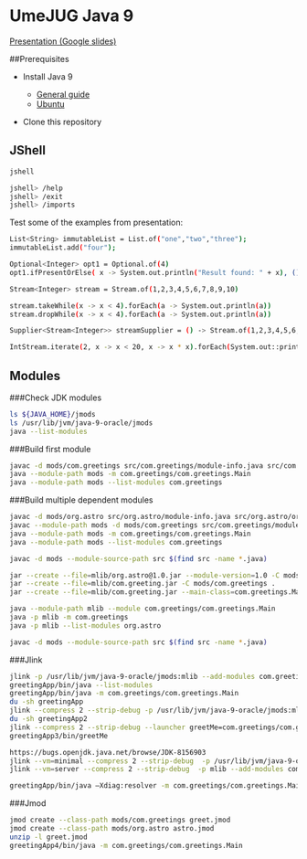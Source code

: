 # UmeJUG Java 9
[Presentation (Google slides)](https://docs.google.com/presentation/d/1ymR_wJvIp3XoOg6Eiz0mTGHgYeqKBrFdR5btnfsS41k/edit?usp=sharing)

##Prerequisites
* Install Java 9
  * [General guide](https://jdk9.java.net/download/)
  * [Ubuntu](http://www.webupd8.org/2015/02/install-oracle-java-9-in-ubuntu-linux.html)
 
* Clone this repository

## JShell
```sh
jshell

jshell> /help
jshell> /exit
jshell> /imports
```

Test some of the examples from presentation:

```sh
List<String> immutableList = List.of("one","two","three");
immutableList.add("four");

Optional<Integer> opt1 = Optional.of(4)
opt1.ifPresentOrElse( x -> System.out.println("Result found: " + x), () -> System.out.println("Not Found."))

Stream<Integer> stream = Stream.of(1,2,3,4,5,6,7,8,9,10)

stream.takeWhile(x -> x < 4).forEach(a -> System.out.println(a))
stream.dropWhile(x -> x < 4).forEach(a -> System.out.println(a)) 

Supplier<Stream<Integer>> streamSupplier = () -> Stream.of(1,2,3,4,5,6,7,8,9,10);

IntStream.iterate(2, x -> x < 20, x -> x * x).forEach(System.out::println)

```

## Modules

###Check JDK modules
```sh
ls ${JAVA_HOME}/jmods  
ls /usr/lib/jvm/java-9-oracle/jmods  
java --list-modules
```

###Build first module
```sh
javac -d mods/com.greetings src/com.greetings/module-info.java src/com.greetings/com/greetings/Main.java
java --module-path mods -m com.greetings/com.greetings.Main
java --module-path mods --list-modules com.greetings
```

###Build multiple dependent modules
```sh
javac -d mods/org.astro src/org.astro/module-info.java src/org.astro/org/astro/World.java
javac --module-path mods -d mods/com.greetings src/com.greetings/module-info.java src/com.greetings/com/greetings/Main.java
java --module-path mods -m com.greetings/com.greetings.Main
java --module-path mods --list-modules com.greetings

javac -d mods --module-source-path src $(find src -name *.java)

jar --create --file=mlib/org.astro@1.0.jar --module-version=1.0 -C mods/org.astro .
jar --create --file=mlib/com.greeting.jar -C mods/com.greetings .
jar --create --file=mlib/com.greeting.jar --main-class=com.greetings.Main -C mods/com.greetings .

java --module-path mlib --module com.greetings/com.greetings.Main
java -p mlib -m com.greetings
java -p mlib --list-modules org.astro

javac -d mods --module-source-path src $(find src -name *.java)
```

###Jlink
```sh
jlink -p /usr/lib/jvm/java-9-oracle/jmods:mlib --add-modules com.greetings --output greetingApp
greetingApp/bin/java --list-modules
greetingApp/bin/java -m com.greetings/com.greetings.Main
du -sh greetingApp
jlink --compress 2 --strip-debug -p /usr/lib/jvm/java-9-oracle/jmods:mlib --add-modules com.greetings --output greetingApp2
du -sh greetingApp2
jlink --compress 2 --strip-debug --launcher greetMe=com.greetings/com.greetings.Main  -p /usr/lib/jvm/java-9-oracle/jmods:mlib --add-modules com.greetings --output greetingApp3
greetingApp3/bin/greetMe

https://bugs.openjdk.java.net/browse/JDK-8156903
jlink --vm=minimal --compress 2 --strip-debug  -p /usr/lib/jvm/java-9-oracle/jmods:mlib --add-modules com.greetings --output greetingApp4
jlink --vm=server --compress 2 --strip-debug  -p mlib --add-modules com.greetings --output greetingApp4

greetingApp/bin/java –Xdiag:resolver -m com.greetings/com.greetings.Main
```

###Jmod
```sh
jmod create --class-path mods/com.greetings greet.jmod
jmod create --class-path mods/org.astro astro.jmod
unzip -l greet.jmod
greetingApp4/bin/java -m com.greetings/com.greetings.Main
```